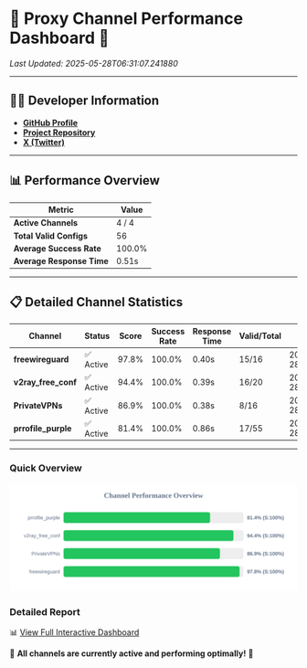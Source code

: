 # 🌟 Proxy Channel Performance Dashboard 🌟

_Last Updated: 2025-05-28T06:31:07.241880_

---

## 👩‍💻 Developer Information

- **[GitHub Profile](https://github.com/4n0nymou3)**  
- **[Project Repository](https://github.com/4n0nymou3/multi-proxy-config-fetcher)**  
- **[X (Twitter)](https://x.com/4n0nymou3)**  

---

## 📊 Performance Overview

| Metric                | Value       |
|-----------------------|-------------|
| **Active Channels**   | 4 / 4       |
| **Total Valid Configs** | 56          |
| **Average Success Rate** | 100.0%      |
| **Average Response Time** | 0.51s       |

---

## 📋 Detailed Channel Statistics

| Channel          | Status     | Score  | Success Rate | Response Time | Valid/Total | Last Success               |
|------------------|------------|--------|--------------|---------------|-------------|----------------------------|
| **freewireguard**  | ✅ Active  | 97.8%  | 100.0% | 0.40s         | 15/16       | 2025-05-28T06:31:07.240125 |
| **v2ray_free_conf**  | ✅ Active  | 94.4%  | 100.0% | 0.39s         | 16/20       | 2025-05-28T06:31:06.399874 |
| **PrivateVPNs**  | ✅ Active  | 86.9%  | 100.0% | 0.38s         | 8/16       | 2025-05-28T06:31:06.814929 |
| **prrofile_purple**  | ✅ Active  | 81.4%  | 100.0% | 0.86s         | 17/55       | 2025-05-28T06:31:05.928838 |

---

### Quick Overview
<div align="center">
  <a href="https://raw.githubusercontent.com/nullluser/NullRepo/refs/heads/main/assets/channel_stats_chart.svg">
    <img src="https://raw.githubusercontent.com/nullluser/NullRepo/refs/heads/main/assets/channel_stats_chart.svg" alt="Source Performance Statistics" width="800">
  </a>
</div>

### Detailed Report
📊 [View Full Interactive Dashboard](https://htmlpreview.github.io/?https://github.com/nullluser/NullRepo/blob/main/assets/performance_report.html)

🎉 **All channels are currently active and performing optimally!** 🎉
